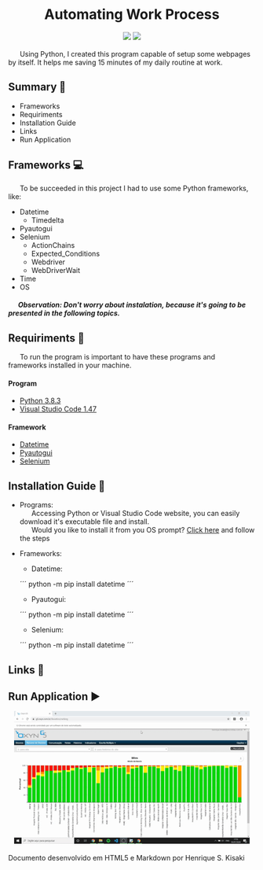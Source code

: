 <h1><div align='center'>Automating Work Process</div></h1>
<div align='center'>
    <img src="http://img.shields.io/static/v1?label=python%20&message=3.8.3&color=blue&logo=python"/>
    <img src="http://img.shields.io/static/v1?label=status%20&message=in progress&color=yellow"/>
</div>
</br>
&nbsp;&nbsp;&nbsp;&nbsp;&nbsp;&nbsp;Using Python, I created this program capable of setup some webpages by itself. It helps me saving 15 minutes of my daily routine at work.

## Summary :pushpin:
- Frameworks
- Requiriments
- Installation Guide
- Links
- Run Application

## Frameworks :computer: 
&nbsp;&nbsp;&nbsp;&nbsp;&nbsp;&nbsp;To be succeeded in this project I had to use some Python frameworks, like:
- Datetime
  - Timedelta
- Pyautogui
- Selenium
  - ActionChains
  - Expected_Conditions
  - Webdriver
  - WebDriverWait
- Time
- OS

##### &nbsp;&nbsp;&nbsp;&nbsp;&nbsp;&nbsp;Observation: Don't worry about instalation, because it's going to be presented in the following topics.

## Requiriments :memo:
&nbsp;&nbsp;&nbsp;&nbsp;&nbsp;&nbsp;To run the program is important to have these programs and frameworks installed in your machine.
#### Program
- [Python 3.8.3](https://www.python.org/)
- [Visual Studio Code 1.47](https://code.visualstudio.com/)
#### Framework
- [Datetime](https://docs.python.org/3/library/datetime.html#)
- [Pyautogui](https://pyautogui.readthedocs.io/en/latest/)
- [Selenium](https://selenium-python.readthedocs.io/)

## Installation Guide :book:
- Programs:</br>
&nbsp;&nbsp;&nbsp;&nbsp;&nbsp;&nbsp;Accessing Python or Visual Studio Code website, you can easily download it's executable file and install.</br>
&nbsp;&nbsp;&nbsp;&nbsp;&nbsp;&nbsp;Would you like to install it from you OS prompt? [Click here](./InstallationGuide.md) and follow the steps

- Frameworks:
    - Datetime:</br>
    
    ´´´
    python -m pip install datetime
    ´´´
    
    - Pyautogui:</br>
    
    ´´´
    python -m pip install datetime
    ´´´
    
    - Selenium:</br>
    
    ´´´
    python -m pip install datetime
    ´´´
    
## Links :link:
## Run Application :arrow_forward: 
<div align="center">
    <img src="setup.gif" width="480" height="270">
</div>
</br>
Documento desenvolvido em HTML5 e Markdown por Henrique S. Kisaki
